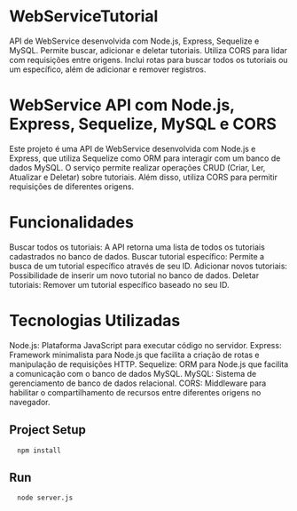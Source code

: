 # WebServiceTutorial
API de WebService desenvolvida com Node.js, Express, Sequelize e MySQL. Permite buscar, adicionar e deletar tutoriais. Utiliza CORS para lidar com requisições entre origens. Inclui rotas para buscar todos os tutoriais ou um específico, além de adicionar e remover registros.

# WebService API com Node.js, Express, Sequelize, MySQL e CORS
Este projeto é uma API de WebService desenvolvida com Node.js e Express, que utiliza Sequelize como ORM para interagir com um banco de dados MySQL. O serviço permite realizar operações CRUD (Criar, Ler, Atualizar e Deletar) sobre tutoriais. Além disso, utiliza CORS para permitir requisições de diferentes origens.

# Funcionalidades
Buscar todos os tutoriais: A API retorna uma lista de todos os tutoriais cadastrados no banco de dados.
Buscar tutorial específico: Permite a busca de um tutorial específico através de seu ID.
Adicionar novos tutoriais: Possibilidade de inserir um novo tutorial no banco de dados.
Deletar tutoriais: Remover um tutorial específico baseado no seu ID.

# Tecnologias Utilizadas
Node.js: Plataforma JavaScript para executar código no servidor.
Express: Framework minimalista para Node.js que facilita a criação de rotas e manipulação de requisições HTTP.
Sequelize: ORM para Node.js que facilita a comunicação com o banco de dados MySQL.
MySQL: Sistema de gerenciamento de banco de dados relacional.
CORS: Middleware para habilitar o compartilhamento de recursos entre diferentes origens no navegador.

## Project Setup

```http
  npm install
```

## Run
```http
  node server.js
```

